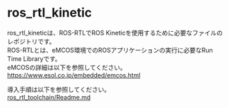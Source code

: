 # ros_rtl_kinetic

ros_rtl_kineticは、ROS-RTLでROS Kineticを使用するために必要なファイルのレポジトリです。  
ROS-RTLとは、eMCOS環境でのROSアプリケーションの実行に必要なRun Time Libraryです。  
eMCOSの詳細は以下を参照してください。  
https://www.esol.co.jp/embedded/emcos.html

導入手順は以下を参照してください。  
[ros_rtl_toolchain/Readme.md](https://github.com/esol-community/ros_rtl_toolchain)
